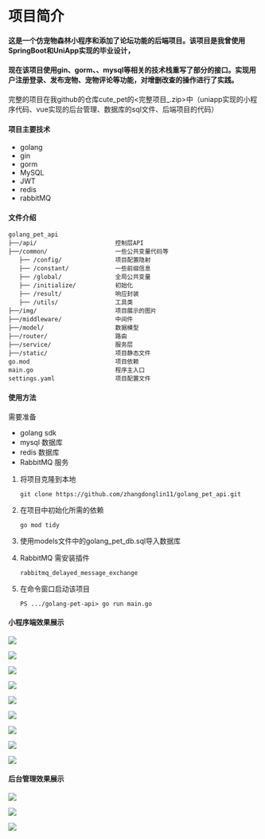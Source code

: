 # 项目简介

#### 这是一个仿宠物森林小程序和添加了论坛功能的后端项目。该项目是我曾使用SpringBoot和UniApp实现的毕业设计，
#### 现在该项目使用gin、gorm、、mysql等相关的技术栈重写了部分的接口。实现用户注册登录、发布宠物、宠物评论等功能，对增删改查的操作进行了实践。

完整的项目在我github的仓库cute_pet的<完整项目_.zip>中（uniapp实现的小程序代码、vue实现的后台管理、数据库的sql文件、后端项目的代码）

#### 项目主要技术

- golang
- gin
- gorm
- MySQL
- JWT
- redis
- rabbitMQ

#### 文件介绍

```
golang_pet_api 
├──/api/                      控制层API
├──/common/                   一些公共变量代码等
   ├── /config/               项目配置隐射
   ├── /constant/             一些前缀信息
   ├── /global/               全局公共变量
   ├── /initialize/           初始化
   ├── /result/               响应封装
   ├── /utils/                工具类
├──/img/                      项目展示的图片
├──/middleware/               中间件
├──/model/                    数据模型
├──/router/                   路由
├──/service/                  服务层
├──/static/                   项目静态文件
go.mod                        项目依赖
main.go                       程序主入口
settings.yaml                 项目配置文件
```

#### 使用方法
需要准备
- golang sdk 
- mysql 数据库
- redis 数据库
- RabbitMQ 服务

1. 将项目克隆到本地

   ```
   git clone https://github.com/zhangdonglin11/golang_pet_api.git
   ```

2. 在项目中初始化所需的依赖
   ```
   go mod tidy
   ```

3. 使用models文件中的golang_pet_db.sql导入数据库
4. RabbitMQ 需安装插件
   ```
   rabbitmq_delayed_message_exchange
   ```
5. 在命令窗口启动该项目

    ```
   PS .../golang-pet-api> go run main.go
   ```

#### 小程序端效果展示

   ![](https://github.com/zhangdonglin11/golang-pet-api/blob/main/img/index.png)

   ![](https://github.com/zhangdonglin11/golang-pet-api/blob/main/img/topic.png)

   ![](https://github.com/zhangdonglin11/golang-pet-api/blob/main/img/topicAdd.png)

   ![](https://github.com/zhangdonglin11/golang-pet-api/blob/main/img/message.png)

   ![](https://github.com/zhangdonglin11/golang-pet-api/blob/main/img/messageDetail.png)

   ![](https://github.com/zhangdonglin11/golang-pet-api/blob/main/img/user.png)

   ![](https://github.com/zhangdonglin11/golang-pet-api/blob/main/img/userUpdate.png)

   ![](https://github.com/zhangdonglin11/golang-pet-api/blob/main/img/petDetail.png)

   ![](https://github.com/zhangdonglin11/golang-pet-api/blob/main/img/petAdd.png)

#### 后台管理效果展示

   ![](https://github.com/zhangdonglin11/golang-pet-api/blob/main/img/adminIndex.png)

   ![](https://github.com/zhangdonglin11/golang-pet-api/blob/main/img/adminPet.png)
   
   ![](https://github.com/zhangdonglin11/golang-pet-api/blob/main/img/adminUser.png)
